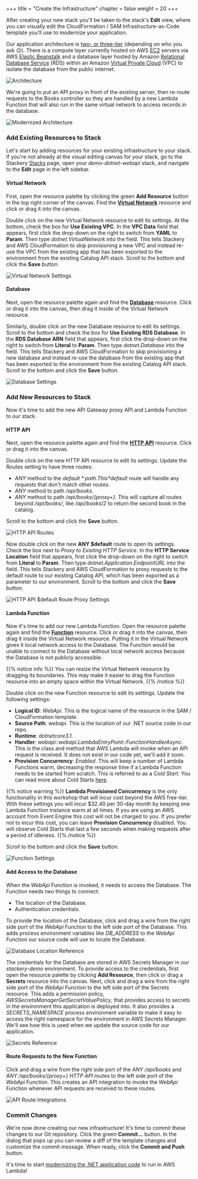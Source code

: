 +++
title = "Create the Infrastructure"
chapter = false
weight = 20
+++

After creating your new stack you'll be taken to the stack's **Edit** view, where you can visually edit the CloudFormation / SAM Infrastructure-as-Code template you'll use to modernize your application.

Our application architecture is [two- or three-tier](https://en.wikipedia.org/wiki/Multitier_architecture) (depending on who you ask :wink:). There is a compute layer currently hosted on AWS [EC2](https://aws.amazon.com/ec2/) servers via AWS [Elastic Beanstalk](https://aws.amazon.com/elasticbeanstalk/) and a database layer hosted by Amazon [Relational Database Service](https://aws.amazon.com/rds/) (RDS) within an Amazon [Virtual Private Cloud](https://aws.amazon.com/vpc/) (VPC) to isolate the database from the public internet.

![Architecture](/images/existing-architecture.png)

We're going to put an API proxy in front of the existing server, then re-route requests to the Books controller so they are handled by a new Lambda Function that will also run in the same virtual network to access records in the database.

![Modernized Architecture](/images/modernized-architecture.png)

### Add Existing Resources to Stack
Let's start by adding resources for your existing infrastructure to your stack. If you're not already at the visual editing canvas for your stack, go to the Stackery [Stacks](https://app.stackery.io/stacks) page, open your *demo-dotnet-webapi* stack, and navigate to the **Edit** page in the left sidebar.

#### Virtual Network
First, open the resource palette by clicking the green **Add Resource** button in the top right corner of the canvas. Find the **[Virtual Network](https://docs.stackery.io/docs/api/nodes/VirtualNetwork)** resource and click or drag it into the canvas.

Double click on the new Virtual Network resource to edit its settings. At the bottom, check the box for **Use Existing VPC**. In the **VPC Data** field that appears, first click the drop-down on the right to switch from **YAML** to **Param**. Then type *dotnet.VirtualNetwork* into the field. This tells Stackery and AWS CloudFormation to skip provisioning a new VPC and instead re-use the VPC from the existing app that has been exported to the environment from the existing Catalog API stack. Scroll to the bottom and click the **Save** button.

![Virtual Network Settings](/images/vpc.png)

#### Database
Next, open the resource palette again and find the **[Database](https://docs.stackery.io/docs/api/nodes/Database)** resource. Click or drag it into the canvas, then drag it inside of the Virtual Network resource.

Similarly, double click on the new Database resource to edit its settings. Scroll to the bottom and check the box for **Use Existing RDS Database**. In the **RDS Database ARN** field that appears, first click the drop-down on the right to switch from **Literal** to **Param**. Then type *dotnet.Database* into the field. This tells Stackery and AWS CloudFormation to skip provisioning a new database and instead re-use the database from the existing app that has been exported to the environment from the existing Catalog API stack. Scroll to the bottom and click the **Save** button.

![Database Settings](/images/database.png)

### Add New Resources to Stack
Now it's time to add the new API Gateway proxy API and Lambda Function to our stack.

#### HTTP API
Next, open the resource palette again and find the **[HTTP API](https://docs.stackery.io/docs/api/nodes/HttpApi)** resource. Click or drag it into the canvas.

Double click on the new HTTP API resource to edit its settings. Update the Routes setting to have three routes:

* *ANY* method to the *$default* path. This *$default* route will handle any requests that don't match other routes.
* *ANY* method to path */api/books*.
* *ANY* method to path */api/books/{proxy+}*. This will capture all routes beyond */api/books/*, like */api/books/2* to return the second book in the catalog.

Scroll to the bottom and click the **Save** button.

![HTTP API Routes](/images/routes.png)

Now double click on the new **ANY $default** route to open its settings. Check the box next to *Proxy to Existing HTTP Service*. In the **HTTP Service Location** field that appears, first click the drop-down on the right to switch from **Literal** to **Param**. Then type *dotnet.Application.EndpointURL* into the field. This tells Stackery and AWS CloudFormation to proxy requests to the default route to our existing Catalog API, which has been exported as a parameter to our environment. Scroll to the bottom and click the **Save** button.

![HTTP API $default Route Proxy Settings](/images/default-route-proxy.png)

#### Lambda Function
Now it's time to add our new Lambda Function. Open the resource palette again and find the **[Function](https://docs.stackery.io/docs/api/nodes/Function)** resource. Click or drag it into the canvas, then drag it inside the Virtual Network resource. Putting it in the Virtual Network gives it local network access to the Database. The Function would be unable to connect to the Database without local network access because the Database is not publicly accessible.

{{% notice info %}}
You can resize the Virtual Network resource by dragging its boundaries. This may make it easier to drag the Function resource into an empty space within the Virtual Network.
{{% /notice %}}

Double click on the new Function resource to edit its settings. Update the following settings:

* **Logical ID**: *WebApi*. This is the logical name of the resource in the SAM / CloudFormation template.
* **Source Path**: *webapi*. This is the location of our .NET source code in our repo.
* **Runtime**: *dotnetcore3.1*.
* **Handler**: *webapi::webapi.LambdaEntryPoint::FunctionHandlerAsync*. This is the class and method that AWS Lambda will invoke when an API request is received. It does not exist in our code yet, we'll add it soon.
* **Provision Concurrency**: *Enabled*. This will keep a number of Lambda Functions warm, decreasing the response time if a Lambda Function needs to be started from scratch. This is referred to as a *Cold Start*. You can read more about Cold Starts [here](https://mikhail.io/serverless/coldstarts/aws/).

{{% notice warning %}}
**Lambda Provisioned Concurrency** is the only functionality in this workshop that will incur cost beyond the AWS free-tier. With these settings you will incur $32.40 per 30-day month by keeping one Lambda Function instance warm at all times. If you are using an AWS account from Event Engine this cost will not be charged to you. If you prefer not to incur this cost, you can leave **Provision Concurrency** disabled. You will observe Cold Starts that last a few seconds when making requests after a period of idleness.
{{% /notice %}}

Scroll to the bottom and click the **Save** button.

![Function Settings](/images/function.png)

#### Add Access to the Database
When the *WebApi* Function is invoked, it needs to access the Database. The Function needs two things to connect:

* The location of the Database.
* Authentication credentials.

To provide the location of the Database, click and drag a wire from the right side port of the *WebApi* Function to the left side port of the Database. This adds process environment variables like *DB_ADDRESS* to the *WebApi* Function our source code will use to locate the Database.

![Database Location Reference](/images/database-reference.png)

The credentials for the Database are stored in AWS Secrets Manager in our *stackery-demo* environment. To provide access to the credentials, first open the resource palette by clicking **Add Resource**, then click or drag a **Secrets** resource into the canvas. Next, click and drag a wire from the right side port of the *WebApi* Function to the left side port of the Secrets resource. This adds a permission policy, *AWSSecretsManagerGetSecretValuePolicy*, that provides access to secrets in the environment this application is deployed into. It also provides a *SECRETS_NAMESPACE* process environment variable to make it easy to access the right namespace for the environment in AWS Secrets Manager. We'll see how this is used when we update the source code for our application.

![Secrets Reference](/images/secrets-reference.png)

#### Route Requests to the New Function
Click and drag a wire from the right side port of the *ANY /api/books* and *ANY /api/books/{proxy+}* *HTTP API* routes to the left side port of the *WebApi* Function. This creates an API integration to invoke the *WebApi* Function whenever API requests are received to these routes.

![API Route Integrations](/images/integrations.png)

### Commit Changes
We're now done creating our new infrastructure! It's time to commit these changes to our Git repository. Click the green **Commit...** button. In the dialog that pops up you can review a diff of the template changes and customize the commit message. When ready, click the **Commit and Push** button.

It's time to start [modernizing the .NET application code](./30_modernize_application.html) to run in AWS Lambda!